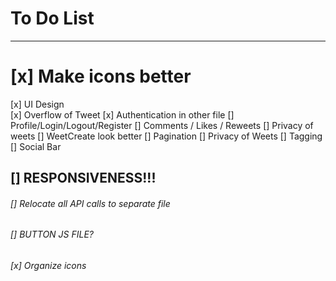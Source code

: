 # To Do List
------------

# [x] Make icons better
[x] UI Design    
    [x] Overflow of Tweet
[x] Authentication in other file
[] Profile/Login/Logout/Register
[] Comments / Likes / Reweets
[] Privacy of weets
[] WeetCreate look better
[] Pagination
[] Privacy of Weets
[] Tagging
[] Social Bar


## [] RESPONSIVENESS!!! 

###### [] Relocate all API calls to separate file
###### [] BUTTON JS FILE?
###### [x] Organize icons
